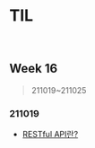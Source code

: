 # TIL

<br>

## Week 16

> 211019~211025



### 211019

* [RESTful API란?](https://pythontoomuchinformation.tistory.com/520)

